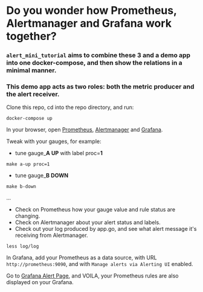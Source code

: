 # Do you wonder how Prometheus, Alertmanager and Grafana work together?

### `alert_mini_tutorial` aims to combine these 3 and a demo app into one docker-compose, and then show the relations in a minimal manner.

### This demo app acts as two roles: both the metric producer and the alert receiver.

Clone this repo, cd into the repo directory, and run:
```shell
docker-compose up
```

In your browser, open [Prometheus](http://localhost:9090), [Alertmanager](http://localhost:9093) and [Grafana](http://localhost:3000).

Tweak with your gauges, for example:

- tune gauge_**A** **UP** with label proc=**1**
```shell
make a-up proc=1
```

- tune gauge_**B** **DOWN**
```shell
make b-down
```
...

- Check on Prometheus how your gauge value and rule status are changing.
- Check on Alertmanager about your alert status and labels.
- Check out your log produced by app.go, and see what alert message it's receiving from Alertmanager.
```shell
less log/log
```

In Grafana, add your Prometheus as a data source, with URL `http://prometheus:9090`, and with `Manage alerts via Alerting UI` enabled.

Go to [Grafana Alert Page](http://localhost:3000/alerting/list), and VOILA, your Prometheus rules are also displayed on your Grafana.
